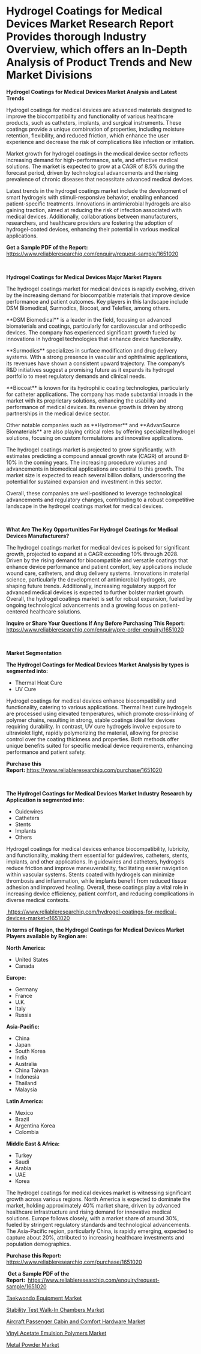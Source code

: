 <p><h1>Hydrogel Coatings for Medical Devices Market Research Report Provides thorough Industry Overview, which offers an In-Depth Analysis of Product Trends and New Market Divisions</h1></p><p><strong>Hydrogel Coatings for Medical Devices Market Analysis and Latest Trends</strong></p>
<p><p>Hydrogel coatings for medical devices are advanced materials designed to improve the biocompatibility and functionality of various healthcare products, such as catheters, implants, and surgical instruments. These coatings provide a unique combination of properties, including moisture retention, flexibility, and reduced friction, which enhance the user experience and decrease the risk of complications like infection or irritation. </p><p>Market growth for hydrogel coatings in the medical device sector reflects increasing demand for high-performance, safe, and effective medical solutions. The market is expected to grow at a CAGR of 8.5% during the forecast period, driven by technological advancements and the rising prevalence of chronic diseases that necessitate advanced medical devices. </p><p>Latest trends in the hydrogel coatings market include the development of smart hydrogels with stimuli-responsive behavior, enabling enhanced patient-specific treatments. Innovations in antimicrobial hydrogels are also gaining traction, aimed at reducing the risk of infection associated with medical devices. Additionally, collaborations between manufacturers, researchers, and healthcare providers are fostering the adoption of hydrogel-coated devices, enhancing their potential in various medical applications.</p></p>
<p><strong>Get a Sample PDF of the Report:&nbsp;</strong> <a href="https://www.reliableresearchiq.com/enquiry/request-sample/1651020?utm_campaign=1117&utm_medium=2&utm_source=Github&utm_content=ia&utm_term=26092024&utm_id=hydrogel-coatings-for-medical-devices">https://www.reliableresearchiq.com/enquiry/request-sample/1651020</a></p>
<p>&nbsp;</p>
<p><strong>Hydrogel Coatings for Medical Devices Major Market Players</strong></p>
<p><p>The hydrogel coatings market for medical devices is rapidly evolving, driven by the increasing demand for biocompatible materials that improve device performance and patient outcomes. Key players in this landscape include DSM Biomedical, Surmodics, Biocoat, and Teleflex, among others.</p><p>**DSM Biomedical** is a leader in the field, focusing on advanced biomaterials and coatings, particularly for cardiovascular and orthopedic devices. The company has experienced significant growth fueled by innovations in hydrogel technologies that enhance device functionality.</p><p>**Surmodics** specializes in surface modification and drug delivery systems. With a strong presence in vascular and ophthalmic applications, its revenues have shown a consistent upward trajectory. The company’s R&D initiatives suggest a promising future as it expands its hydrogel portfolio to meet regulatory demands and clinical needs.</p><p>**Biocoat** is known for its hydrophilic coating technologies, particularly for catheter applications. The company has made substantial inroads in the market with its proprietary solutions, enhancing the usability and performance of medical devices. Its revenue growth is driven by strong partnerships in the medical device sector.</p><p>Other notable companies such as **Hydromer** and **AdvanSource Biomaterials** are also playing critical roles by offering specialized hydrogel solutions, focusing on custom formulations and innovative applications.</p><p>The hydrogel coatings market is projected to grow significantly, with estimates predicting a compound annual growth rate (CAGR) of around 8-10% in the coming years. The increasing procedure volumes and advancements in biomedical applications are central to this growth. The market size is expected to reach several billion dollars, underscoring the potential for sustained expansion and investment in this sector.</p><p>Overall, these companies are well-positioned to leverage technological advancements and regulatory changes, contributing to a robust competitive landscape in the hydrogel coatings market for medical devices.</p></p>
<p>&nbsp;</p>
<p><strong>What Are The Key Opportunities For Hydrogel Coatings for Medical Devices Manufacturers?</strong></p>
<p><p>The hydrogel coatings market for medical devices is poised for significant growth, projected to expand at a CAGR exceeding 10% through 2028. Driven by the rising demand for biocompatible and versatile coatings that enhance device performance and patient comfort, key applications include wound care, catheters, and drug delivery systems. Innovations in material science, particularly the development of antimicrobial hydrogels, are shaping future trends. Additionally, increasing regulatory support for advanced medical devices is expected to further bolster market growth. Overall, the hydrogel coatings market is set for robust expansion, fueled by ongoing technological advancements and a growing focus on patient-centered healthcare solutions.</p></p>
<p><strong>Inquire or Share Your Questions If Any Before Purchasing This Report:</strong> <a href="https://www.reliableresearchiq.com/enquiry/pre-order-enquiry/1651020?utm_campaign=1117&utm_medium=2&utm_source=Github&utm_content=ia&utm_term=26092024&utm_id=hydrogel-coatings-for-medical-devices">https://www.reliableresearchiq.com/enquiry/pre-order-enquiry/1651020</a></p>
<p>&nbsp;</p>
<p><strong>Market Segmentation</strong></p>
<p><strong>The Hydrogel Coatings for Medical Devices Market Analysis by types is segmented into:</strong></p>
<p><ul><li>Thermal Heat Cure</li><li>UV Cure</li></ul></p>
<p><p>Hydrogel coatings for medical devices enhance biocompatibility and functionality, catering to various applications. Thermal heat cure hydrogels are processed using elevated temperatures, which promote cross-linking of polymer chains, resulting in strong, stable coatings ideal for devices requiring durability. In contrast, UV cure hydrogels involve exposure to ultraviolet light, rapidly polymerizing the material, allowing for precise control over the coating thickness and properties. Both methods offer unique benefits suited for specific medical device requirements, enhancing performance and patient safety.</p></p>
<p><strong>Purchase this Report:&nbsp;</strong><a href="https://www.reliableresearchiq.com/purchase/1651020?utm_campaign=1117&utm_medium=2&utm_source=Github&utm_content=ia&utm_term=26092024&utm_id=hydrogel-coatings-for-medical-devices">https://www.reliableresearchiq.com/purchase/1651020</a></p>
<p>&nbsp;</p>
<p><strong>The Hydrogel Coatings for Medical Devices Market Industry Research by Application is segmented into:</strong></p>
<p><ul><li>Guidewires</li><li>Catheters</li><li>Stents</li><li>Implants</li><li>Others</li></ul></p>
<p><p>Hydrogel coatings for medical devices enhance biocompatibility, lubricity, and functionality, making them essential for guidewires, catheters, stents, implants, and other applications. In guidewires and catheters, hydrogels reduce friction and improve maneuverability, facilitating easier navigation within vascular systems. Stents coated with hydrogels can minimize thrombosis and inflammation, while implants benefit from reduced tissue adhesion and improved healing. Overall, these coatings play a vital role in increasing device efficiency, patient comfort, and reducing complications in diverse medical contexts.</p></p>
<p><a href="https://www.reliableresearchiq.com/hydrogel-coatings-for-medical-devices-market-r1651020?utm_campaign=1117&utm_medium=2&utm_source=Github&utm_content=ia&utm_term=26092024&utm_id=hydrogel-coatings-for-medical-devices">&nbsp;https://www.reliableresearchiq.com/hydrogel-coatings-for-medical-devices-market-r1651020</a></p>
<p><strong>In terms of Region, the Hydrogel Coatings for Medical Devices Market Players available by Region are:</strong></p>
<p>
    <p> <strong> North America: </strong>
        <ul>
            <li>United States</li>
            <li>Canada</li>
        </ul>
        </p> 
    <p> <strong> Europe: </strong>
        <ul>
            <li>Germany</li>
            <li>France</li>
            <li>U.K.</li>
            <li>Italy</li>
            <li>Russia</li>
        </ul>
        </p> 
    <p> <strong> Asia-Pacific: </strong>
        <ul>
            <li>China</li>
            <li>Japan</li>
            <li>South Korea</li>
            <li>India</li>
            <li>Australia</li>
            <li>China Taiwan</li>
            <li>Indonesia</li>
            <li>Thailand</li>
            <li>Malaysia</li>
        </ul>
        </p> 
    <p> <strong> Latin America: </strong>
        <ul>
            <li>Mexico</li>
            <li>Brazil</li>
            <li>Argentina Korea</li>
            <li>Colombia</li>
        </ul>
        </p> 
    <p> <strong> Middle East & Africa: </strong>
        <ul>
            <li>Turkey</li>
            <li>Saudi</li>
            <li>Arabia</li>
            <li>UAE</li>
            <li>Korea</li>
        </ul>
    </p>
    </p>
<p><p>The hydrogel coatings for medical devices market is witnessing significant growth across various regions. North America is expected to dominate the market, holding approximately 40% market share, driven by advanced healthcare infrastructure and rising demand for innovative medical solutions. Europe follows closely, with a market share of around 30%, fueled by stringent regulatory standards and technological advancements. The Asia-Pacific region, particularly China, is rapidly emerging, expected to capture about 20%, attributed to increasing healthcare investments and population demographics.</p></p>
<p><strong>Purchase this Report: </strong><a href="https://www.reliableresearchiq.com/purchase/1651020?utm_campaign=1117&utm_medium=2&utm_source=Github&utm_content=ia&utm_term=26092024&utm_id=hydrogel-coatings-for-medical-devices">https://www.reliableresearchiq.com/purchase/1651020</a></p>
<p>&nbsp;<strong>Get a Sample PDF of the Report:&nbsp;&nbsp;</strong><a href="https://www.reliableresearchiq.com/enquiry/request-sample/1651020?utm_campaign=1117&utm_medium=2&utm_source=Github&utm_content=ia&utm_term=26092024&utm_id=hydrogel-coatings-for-medical-devices">https://www.reliableresearchiq.com/enquiry/request-sample/1651020</a></p>
<p><strong></strong></p>
<p><p><a href="https://issuu.com/reportprime-2/docs/taekwondo-equipment-market-size-203_2a9923fa25207b?utm_campaign=1117&utm_medium=2&utm_source=Github&utm_content=ia&utm_term=26092024&utm_id=hydrogel-coatings-for-medical-devices">Taekwondo Equipment Market</a></p><p><a href="https://github.com/LoretaDushku585/Market-Research-Report-List-1/blob/main/stability-test-walk-in-chambers-market.md?utm_campaign=1117&utm_medium=2&utm_source=Github&utm_content=ia&utm_term=26092024&utm_id=hydrogel-coatings-for-medical-devices">Stability Test Walk-In Chambers Market</a></p><p><a href="https://github.com/OrlandoHBarks/Market-Research-Report-List-1/blob/main/aircraft-passenger-cabin-and-comfort-hardware-market.md?utm_campaign=1117&utm_medium=2&utm_source=Github&utm_content=ia&utm_term=26092024&utm_id=hydrogel-coatings-for-medical-devices">Aircraft Passenger Cabin and Comfort Hardware Market</a></p><p><a href="https://www.linkedin.com/pulse/vinyl-acetate-emulsion-polymers-market-report-product-kosec?utm_campaign=1117&utm_medium=2&utm_source=Github&utm_content=ia&utm_term=26092024&utm_id=hydrogel-coatings-for-medical-devices">Vinyl Acetate Emulsion Polymers Market</a></p><p><a href="https://www.linkedin.com/pulse/metal-powder-market-size-growth-trends-statistics-forecasts-3i9me?utm_campaign=1117&utm_medium=2&utm_source=Github&utm_content=ia&utm_term=26092024&utm_id=hydrogel-coatings-for-medical-devices">Metal Powder Market</a></p></p>